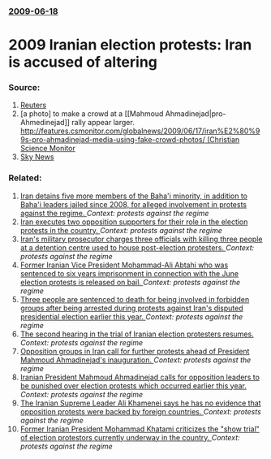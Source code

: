 ### [2009-06-18](/news/2009/06/18/index.md)

#  2009 Iranian election protests: Iran is accused of altering 




### Source:

1. [Reuters](http://www.reuters.com/article/latestCrisis/idUSEVA845648)
2. [a photo] to make a crowd at a [[Mahmoud Ahmadinejad|pro-Ahmedinejad]] rally appear larger. [http://features.csmonitor.com/globalnews/2009/06/17/iran%E2%80%99s-pro-ahmadinejad-media-using-fake-crowd-photos/ (Christian Science Monitor](http://kheirkhah.ir/media/Image/Weblog%202/Keyhan-ehtics.jpg)
3. [Sky News](http://news.sky.com/skynews/Home/World-News/Iran-Ahmadinejad-Rivals-Await-Top-Level-Talks-As-Mirhossein-Mousavi-Mass-Protests-Begin/Article/200906315311176?lpos=World_News_First_World_News_Article_Teaser_Region_0&lid=ARTICLE_15311176_Iran%3A_Ahmadinejad_Rivals_Await_Top_Level_Talks_As_Mirhossein_Mousavi_Mass_Protests_Begin)

### Related:

1. [Iran detains five more members of the Baha'i minority, in addition to Baha'i leaders jailed since 2008, for alleged involvement in protests against the regime. ](/news/2010/02/14/iran-detains-five-more-members-of-the-baha-i-minority-in-addition-to-baha-i-leaders-jailed-since-2008-for-alleged-involvement-in-protests.md) _Context: protests against the regime_
2. [Iran executes two opposition supporters for their role in the election protests in the country. ](/news/2010/01/28/iran-executes-two-opposition-supporters-for-their-role-in-the-election-protests-in-the-country.md) _Context: protests against the regime_
3. [ Iran's military prosecutor charges three officials with killing three people at a detention centre used to house post-election protesters. ](/news/2009/12/19/iran-s-military-prosecutor-charges-three-officials-with-killing-three-people-at-a-detention-centre-used-to-house-post-election-protesters.md) _Context: protests against the regime_
4. [ Former Iranian Vice President Mohammad-Ali Abtahi who was sentenced to six years imprisonment in connection with the June election protests is released on bail. ](/news/2009/11/22/former-iranian-vice-president-mohammad-ali-abtahi-who-was-sentenced-to-six-years-imprisonment-in-connection-with-the-june-election-protests.md) _Context: protests against the regime_
5. [ Three people are sentenced to death for being involved in forbidden groups after being arrested during protests against Iran's disputed presidential election earlier this year. ](/news/2009/10/10/three-people-are-sentenced-to-death-for-being-involved-in-forbidden-groups-after-being-arrested-during-protests-against-iran-s-disputed-pre.md) _Context: protests against the regime_
6. [ The second hearing in the trial of Iranian election protesters resumes. ](/news/2009/08/8/the-second-hearing-in-the-trial-of-iranian-election-protesters-resumes.md) _Context: protests against the regime_
7. [ Opposition groups in Iran call for further protests ahead of President Mahmoud Ahmadinejad's inauguration. ](/news/2009/08/4/opposition-groups-in-iran-call-for-further-protests-ahead-of-president-mahmoud-ahmadinejad-s-inauguration.md) _Context: protests against the regime_
8. [ Iranian President Mahmoud Ahmadinejad calls for opposition leaders to be punished over election protests which occurred earlier this year. ](/news/2009/08/28/iranian-president-mahmoud-ahmadinejad-calls-for-opposition-leaders-to-be-punished-over-election-protests-which-occurred-earlier-this-year.md) _Context: protests against the regime_
9. [ The Iranian Supreme Leader Ali Khamenei says he has no evidence that opposition protests were backed by foreign countries. ](/news/2009/08/26/the-iranian-supreme-leader-ali-khamenei-says-he-has-no-evidence-that-opposition-protests-were-backed-by-foreign-countries.md) _Context: protests against the regime_
10. [ Former Iranian President Mohammad Khatami criticizes the "show trial" of election protestors currently underway in the country. ](/news/2009/08/2/former-iranian-president-mohammad-khatami-criticizes-the-show-trial-of-election-protestors-currently-underway-in-the-country.md) _Context: protests against the regime_
